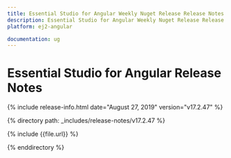 ```yaml
---
title: Essential Studio for Angular Weekly Nuget Release Release Notes  
description: Essential Studio for Angular Weekly Nuget Release Release Notes  
platform: ej2-angular

documentation: ug
---
```


# Essential Studio for  Angular  Release Notes  

{% include release-info.html date="August 27, 2019"   version="v17.2.47"  %} 

{% directory path: _includes/release-notes/v17.2.47 %}

{% include {{file.url}} %}

{% enddirectory %}
